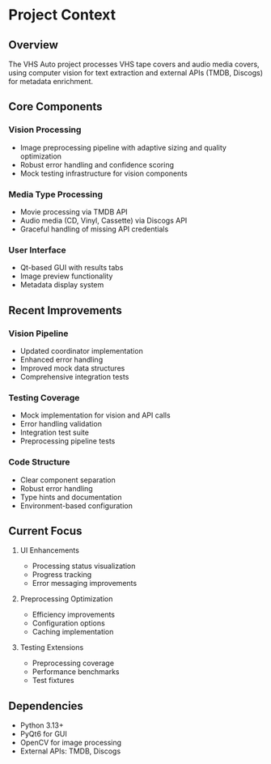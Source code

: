 # Project Context

## Overview
The VHS Auto project processes VHS tape covers and audio media covers, using computer vision for text extraction and external APIs (TMDB, Discogs) for metadata enrichment.

## Core Components

### Vision Processing
- Image preprocessing pipeline with adaptive sizing and quality optimization
- Robust error handling and confidence scoring
- Mock testing infrastructure for vision components

### Media Type Processing
- Movie processing via TMDB API
- Audio media (CD, Vinyl, Cassette) via Discogs API
- Graceful handling of missing API credentials

### User Interface
- Qt-based GUI with results tabs
- Image preview functionality
- Metadata display system

## Recent Improvements

### Vision Pipeline
- Updated coordinator implementation
- Enhanced error handling
- Improved mock data structures
- Comprehensive integration tests

### Testing Coverage
- Mock implementation for vision and API calls
- Error handling validation
- Integration test suite
- Preprocessing pipeline tests

### Code Structure
- Clear component separation
- Robust error handling
- Type hints and documentation
- Environment-based configuration

## Current Focus
1. UI Enhancements
   - Processing status visualization
   - Progress tracking
   - Error messaging improvements

2. Preprocessing Optimization
   - Efficiency improvements
   - Configuration options
   - Caching implementation

3. Testing Extensions
   - Preprocessing coverage
   - Performance benchmarks
   - Test fixtures

## Dependencies
- Python 3.13+
- PyQt6 for GUI
- OpenCV for image processing
- External APIs: TMDB, Discogs
